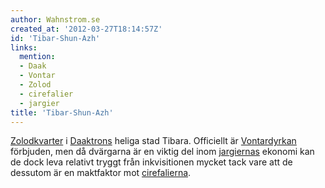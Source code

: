 ```yaml
---
author: Wahnstrom.se
created_at: '2012-03-27T18:14:57Z'
id: 'Tibar-Shun-Azh'
links:
  mention:
  - Daak
  - Vontar
  - Zolod
  - cirefalier
  - jargier
title: 'Tibar-Shun-Azh'
---
```


[Zolodkvarter] i [Daaktrons] heliga stad Tibara. Officiellt är [Vontardyrkan] förbjuden, men då
dvärgarna är en viktig del inom [jargiernas] ekonomi kan de dock leva relativt tryggt från
inkvisitionen mycket tack vare att de dessutom är en maktfaktor mot [cirefalierna].

  [Zolodkvarter]: Zolod
  [Daaktrons]: Daak
  [Vontardyrkan]: Vontar
  [jargiernas]: jargier
  [cirefalierna]: cirefalier